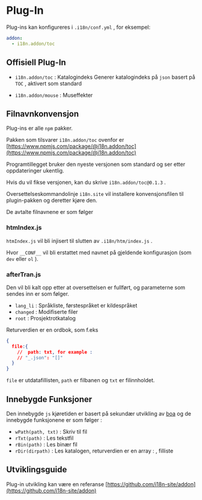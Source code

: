 # Plug-In

Plug-ins kan konfigureres i `.i18n/conf.yml` , for eksempel:

```yml
addon:
  - i18n.addon/toc
```

## Offisiell Plug-In

* `i18n.addon/toc` : Katalogindeks
  Generer katalogindeks på `json` basert på `TOC` , aktivert som standard

* `i18n.addon/mouse` : Museffekter

## Filnavnkonvensjon

Plug-ins er alle `npm` pakker.

Pakken som tilsvarer `i18n.addon/toc` ovenfor er [https://www.npmjs.com/package/@i18n.addon/toc](https://www.npmjs.com/package/@i18n.addon/toc)

Programtillegget bruker den nyeste versjonen som standard og ser etter oppdateringer ukentlig.

Hvis du vil fikse versjonen, kan du skrive `i18n.addon/toc@0.1.3` .

Oversettelseskommandolinje `i18n.site` vil installere konvensjonsfilen til plugin-pakken og deretter kjøre den.

De avtalte filnavnene er som følger

### htmIndex.js

`htmIndex.js` vil bli injisert til slutten av `.i18n/htm/index.js` .

Hvor `__CONF__` vil bli erstattet med navnet på gjeldende konfigurasjon (som `dev` eller `ol` ).

### afterTran.js

Den vil bli kalt opp etter at oversettelsen er fullført, og parameterne som sendes inn er som følger.

* `lang_li` : Språkliste, førstespråket er kildespråket
* `changed` : Modifiserte filer
* `root` : Prosjektrotkatalog

Returverdien er en ordbok, som f.eks

```json
{
  file:{
    //  path: txt, for example :
    // "_.json": "[]"
  }
}
```

`file` er utdatafillisten, `path` er filbanen og `txt` er filinnholdet.

## Innebygde Funksjoner

Den innebygde `js` kjøretiden er basert på sekundær utvikling av [boa](https://github.com/boa-dev/boa) og de innebygde funksjonene er som følger :

* `wPath(path, txt)` : Skriv til fil
* `rTxt(path)` : Les tekstfil
* `rBin(path)` : Les binær fil
* `rDir(dirpath)` : Les katalogen, returverdien er en array : , filliste

## Utviklingsguide

Plug-in utvikling kan være en referanse [https://github.com/i18n-site/addon](https://github.com/i18n-site/addon)